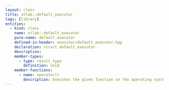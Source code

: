 ```yaml
---
layout: class
title: stlab::default_executor
tags: [library]
entities:
  - kind: class
    name: stlab::default_executor
    pure-name: default_executor
    defined-in-header: executor/default_executor.hpp
    declaration: struct default_executor
    description: 
    member-types:
      - type: result_type
        definition: void
    member-functions:
      - name: operator()
        description: Executes the given function on the operating systems's thread pool.
---
```

